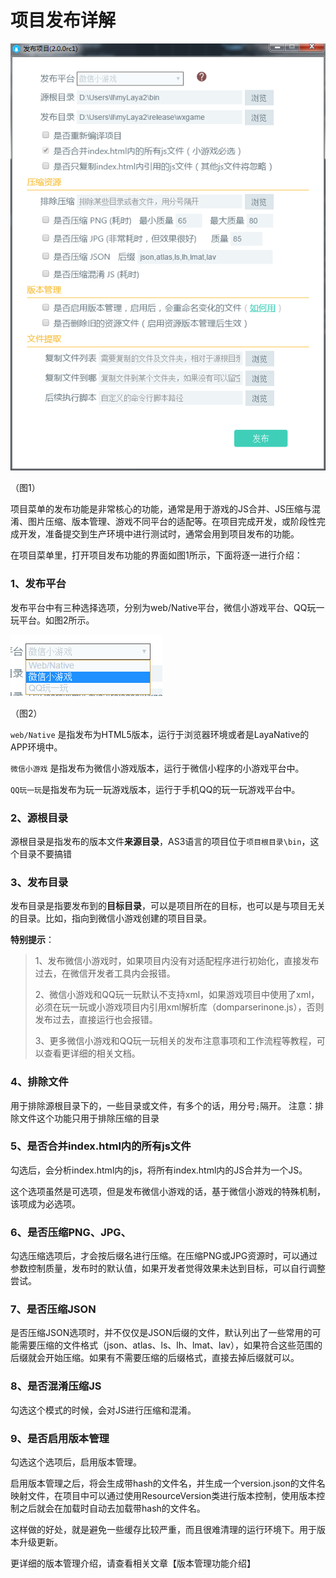 # 项目发布详解

![1](img/1.png)  

（图1）

项目菜单的发布功能是非常核心的功能，通常是用于游戏的JS合并、JS压缩与混淆、图片压缩、版本管理、游戏不同平台的适配等。在项目完成开发，或阶段性完成开发，准备提交到生产环境中进行测试时，通常会用到项目发布的功能。

在项目菜单里，打开项目发布功能的界面如图1所示，下面将逐一进行介绍：

### 1、发布平台

发布平台中有三种选择选项，分别为web/Native平台，微信小游戏平台、QQ玩一玩平台。如图2所示。

![2](img/2.png) 

（图2）  

`web/Native` 是指发布为HTML5版本，运行于浏览器环境或者是LayaNative的APP环境中。

`微信小游戏` 是指发布为微信小游戏版本，运行于微信小程序的小游戏平台中。

`QQ玩一玩`是指发布为玩一玩游戏版本，运行于手机QQ的玩一玩游戏平台中。

### 2、源根目录

源根目录是指发布的版本文件**来源目录**，AS3语言的项目位于`项目根目录\bin`，这个目录不要搞错

### 3、发布目录

发布目录是指要发布到的**目标目录**，可以是项目所在的目标，也可以是与项目无关的目录。比如，指向到微信小游戏创建的项目目录。

**特别提示**：

> 1、发布微信小游戏时，如果项目内没有对适配程序进行初始化，直接发布过去，在微信开发者工具内会报错。
>
> 2、微信小游戏和QQ玩一玩默认不支持xml，如果游戏项目中使用了xml，必须在玩一玩或小游戏项目内引用xml解析库（domparserinone.js），否则发布过去，直接运行也会报错。
>
> 3、更多微信小游戏和QQ玩一玩相关的发布注意事项和工作流程等教程，可以查看更详细的相关文档。

### 4、排除文件

用于排除源根目录下的，一些目录或文件，有多个的话，用分号`;`隔开。
注意：排除文件这个功能只用于排除压缩的目录

### 5、是否合并index.html内的所有js文件

勾选后，会分析index.html内的js，将所有index.html内的JS合并为一个JS。

这个选项虽然是可选项，但是发布微信小游戏的话，基于微信小游戏的特殊机制，该项成为必选项。

### 6、是否压缩PNG、JPG、

勾选压缩选项后，才会按后缀名进行压缩。在压缩PNG或JPG资源时，可以通过参数控制质量，发布时的默认值，如果开发者觉得效果未达到目标，可以自行调整尝试。

### 7、是否压缩JSON

是否压缩JSON选项时，并不仅仅是JSON后缀的文件，默认列出了一些常用的可能需要压缩的文件格式（json、atlas、ls、lh、lmat、lav），如果符合这些范围的后缀就会开始压缩。如果有不需要压缩的后缀格式，直接去掉后缀就可以。

### 8、是否混淆压缩JS

勾选这个模式的时候，会对JS进行压缩和混淆。

### 9、是否启用版本管理

勾选这个选项后，启用版本管理。

启用版本管理之后，将会生成带hash的文件名，并生成一个version.json的文件名映射文件，在项目中可以通过使用ResourceVersion类进行版本控制，使用版本控制之后就会在加载时自动去加载带hash的文件名。

这样做的好处，就是避免一些缓存比较严重，而且很难清理的运行环境下。用于版本升级更新。

更详细的版本管理介绍，请查看相关文章【版本管理功能介绍】



